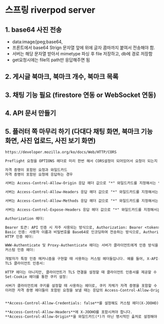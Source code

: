 # 스프링 riverpod server

## 1. base64 사진 전송
- data:image/jpeg;base64,
- 프론트에서 base64 Strign 문자열 앞에 위에 글자 콤마까지 붙여서 전송해야 함.
- 서버는 해당 문자열 받아서 mimetype 파싱 후 file 저장하고, db에 경로 저장함
- get요청시에는 file의 path만 응답해주면 됨

## 2. 게시글 북마크, 북마크 개수, 북마크 목록

## 3. 채팅 기능 필요 (firestore 연동 or WebSocket 연동)

## 4. API 문서 만들기

## 5. 플러터 쪽 마무리 하기 (다대다 채팅 화면, 북마크 기능 화면, 사진 업로드, 사진 보기 화면)

```txt
https://developer.mozilla.org/ko/docs/Web/HTTP/CORS

Preflight 요청을 OPTIONS 헤더로 미리 한번 해서 CORS설정이 되어있어서 요청이 되는지 체크하기 때문에 해당 메서드 열어두기

자격 증명이 포함된 요청과 와일드카드
자격 증명이 포함된 요청에 응답하는 경우

서버는 Access-Control-Allow-Origin 응답 헤더 값으로 "*" 와일드카드를 지정해서는 안 되며, 대신 명시적인 출처를 지정해야 합니다. 예를 들어 Access-Control-Allow-Origin: https://example.com.

서버는 Access-Control-Allow-Headers 응답 헤더 값으로 "*" 와일드카드를 지정해서는 안 되며, 대신 명시적인 헤더 이름 목록을 지정해야 합니다. 예를 들어 Access-Control-Allow-Headers: X-PINGOTHER, Content-Type.

서버는 Access-Control-Allow-Methods 응답 헤더 값으로 "*" 와일드카드를 지정해서는 안 되며, 대신 명시적인 메서드 이름 목록을 지정해야 합니다. 예를 들어 Access-Control-Allow-Methods: POST, GET.

서버는 Access-Control-Expose-Headers 응답 헤더 값으로 "*" 와일드카드를 지정해서는 안 되며, 대신 명시적인 헤더 이름 목록을 지정해야 합니다. 예를 들어 Access-Control-Expose-Headers: Content-Encoding, Kuma-Revision.

Authorization 헤더:

Bearer 토큰: API 인증 시 자주 사용되는 방식으로, Authorization: Bearer <token> 형식으로 전송됩니다.
Basic 인증: 사용자 이름과 비밀번호를 Base64로 인코딩하여 전송하는 방식으로, Authorization: Basic <encoded_credentials> 형식입니다.
HTTP 인증 헤더:

WWW-Authenticate 및 Proxy-Authenticate 헤더는 서버가 클라이언트에게 인증 방식을 요구할 때 사용됩니다. 이는 간접적으로 자격 증명과 관련됩니다.
커스텀 인증 헤더:

개발자가 특정 인증 메커니즘을 구현할 때 사용하는 커스텀 헤더들입니다. 예를 들어, X-API-KEY, X-CSRF-Token 등이 있을 수 있습니다.
TLS 클라이언트 인증서:

HTTP 헤더는 아니지만, 클라이언트가 TLS 연결을 설정할 때 클라이언트 인증서를 제공할 수 있습니다. 이는 높은 수준의 보안을 요구하는 애플리케이션에서 사용됩니다.
Set-Cookie 헤더를 통한 쿠키 설정:

서버가 클라이언트에 쿠키를 설정할 때 사용하는 헤더로, 쿠키 자체가 자격 증명을 포함할 수 있습니다.
이러한 자격 증명 헤더들이 포함된 요청을 보낼 때는 응답의 Access-Control-Allow-Origin 헤더에 와일드카드(*)를 사용할 수 없습니다. 대신, 특정 출처(origin)를 명시적으로 지정해야 합니다. 예를 들어:


**Access-Control-Allow-Credentials: false**를 설정해도 커스텀 헤더(X-JOOHO)를 전송하는 것 자체는 가능합니다. 다만, 서버는 다음을 충족해야 합니다:

**Access-Control-Allow-Headers**에 X-JOOHO를 포함시켜야 합니다.
**Access-Control-Allow-Origin**을 와일드카드(*)가 아닌 명시적인 출처로 설정해야 합니다 (커스텀 헤더 사용 시에도 필요).
```
